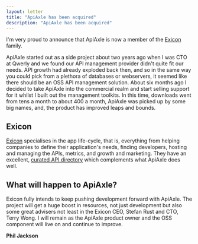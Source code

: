 ```yaml
---
layout: letter
title: "ApiAxle has been acquired"
description: "ApiAxle has been acquired"
---
```


I'm very proud to announce that ApiAxle is now a member of the
[Exicon](http://exiconglobal.com) family.

ApiAxle started out as a side project about two years ago when I was
CTO at Qwerly and we found our API management provider didn't quite
fit our needs. API growth had already exploded back then, and so in
the same way you could pick from a plethora of databases or
webservers, it seemed like there should be an OSS API management
solution. About six months ago I decided to take ApiAxle into the
commercial realm and start selling support for it whilst I built out
the management toolkits. In this time, downloads went from tens a
month to about 400 a month, ApiAxle was picked up by some big names,
and, the product has improved leaps and bounds.

## Exicon

[Exicon](http://exiconglobal.com) specialises in the app life-cycle,
that is, everything from helping companies to define their
application's needs, finding developers, hosting and managing the
APIs, metrics, and growth and marketing. They have an excellent,
[curated API directory](http://app.exiconglobal.com/api-dir/) which
complements what ApiAxle does well.

## What will happen to ApiAxle?

Exicon fully intends to keep pushing development forward with
ApiAxle. The project will get a huge boost in resources, not just
development but also some great advisers not least in the Exicon CEO,
Stefan Rust and CTO, Terry Wong. I will remain as the ApiAxle product
owner and the OSS component will live on and continue to improve.

<div class="letter-sig"><b>Phil Jackson</b></div>
